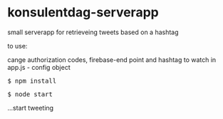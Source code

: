 # konsulentdag-serverapp
small serverapp for retrieveing tweets based on a hashtag

to use:

cange authorization codes, firebase-end point and hashtag to watch in app.js - config object

<pre>
$ npm install
</pre>

<pre>
$ node start
</pre>

...start tweeting

